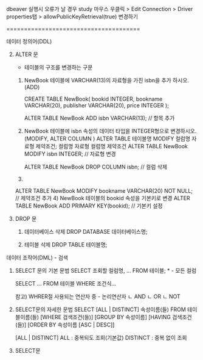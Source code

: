 dbeaver 실행시 오류가 날 경우
study 마우스 우클릭 > Edit Connection > Driver properties탭 > allowPublicKeyRetrieval(true) 변경하기

======================================

데이터 정의어(DDL)

2. ALTER 문
    - 테이블의 구조를 변경하는 구문
    1) NewBook 테이블에 VARCHAR(13)의 자료형을 가진 isbn을 추가 하시오.(ADD)

        CREATE TABLE NewBook(
            bookid INTEGER,
            bookname VARCHAR(20),
            publisher VARCHAR(20),
            price INTEGER
        );

        ALTER TABLE NewBook ADD isbn VARCHAR(13);  // 항목 추가

    2) NewBook 테이블에 isbn 속성의 데이터 타입을 INTEGER형으로 변경하시오.
        (MODIFY, ALTER COLUMN )
        ALTER TABLE 테이블명 MODIFY 컬럼명 자료형 제약조건;
                                    컬럼명 자료형
                                    컬럼명 제약조건
        ALTER TABLE NewBook MODIFY isbn INTEGER;  // 자료형 변경

        ALTER TABLE NewBook DROP COLUMN isbn; // 컬럼 삭제

    3)         
    
    ALTER TABLE NewBook MODIFY bookname VARCHAR(20) NOT NULL; // 제약조건 추가
    4) NewBook 테이블의 bookid 속성을 기본키로 변경
        ALTER TABLE NewBook ADD PRIMARY KEY(bookid); // 기본키 설정

3. DROP 문
    1) 데이터베이스 삭제
        DROP DATABASE 데이터베이스명;

    2) 테이블 삭제
        DROP TABLE 테이블명;


데이터 조작어(DML) - 검색
1. SELECT 문의 기본 문법
    SELECT 조회할 컬럼명, ... FROM 테이블;
            * - 모든 컬럼

    SELECT ... FROM 테이블 WHERE 조건식...   

    참고)
        WHRER절 사용되는 연산자 중
           - 논리연산자
              ㄴ AND
              ㄴ OR
              ㄴ NOT         

2. SELECT문의 자세한 문법
    SELECT [ALL | DISTINCT] 속성이름(들)
    FROM 테이블이름(들)
    [WHERE 검색조건(들)]
    [GROUP BY 속성이름]
    [HAVING  검색조건(들)]
    [ORDER BY 속성이름 [ASC | DESC]]

    [ALL | DISTINCT]
    ALL : 중복되도 조회(기본값)
    DISTINCT : 중복 없이 조회
    
3. SELECT문